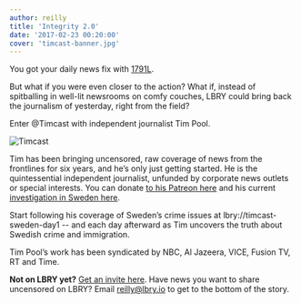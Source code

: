 ```yaml
---
author: reilly
title: 'Integrity 2.0'
date: '2017-02-23 00:20:00'
cover: 'timcast-banner.jpg'
---
```

You got your daily news fix with [1791L](https://lbry.io/news/1791l).

But what if you were even closer to the action? What if, instead of spitballing in well-lit newsrooms on comfy couches, LBRY could bring back the journalism of yesterday, right from the field?

Enter @Timcast with independent journalist Tim Pool.

![Timcast](/img/news/timcast-inline.jpg)

Tim has been bringing uncensored, raw coverage of news from the frontlines for six years, and he’s only just getting started. He is the quintessential independent journalist, unfunded by corporate news outlets or special interests. You can donate [to his Patreon here](https://www.patreon.com/timcast) and his current [investigation in Sweden here](https://www.gofundme.com/lastnightinsweden).

Start following his coverage of Sweden’s crime issues at lbry://timcast-sweden-day1 -- and each day afterward as Tim uncovers the truth about Swedish crime and immigration.

Tim Pool’s work has been syndicated by NBC, Al Jazeera, VICE, Fusion TV, RT and Time.

**Not on LBRY yet?** [Get an invite here](https://lbry.io/get). Have news you want to share uncensored on LBRY? Email reilly@lbry.io to get to the bottom of the story.
